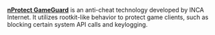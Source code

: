 [**nProtect GameGuard**](https://gameguard.nprotect.com/) is an anti-cheat technology developed by INCA Internet. It utilizes rootkit-like behavior to protect game clients, such as blocking certain system API calls and keylogging.
